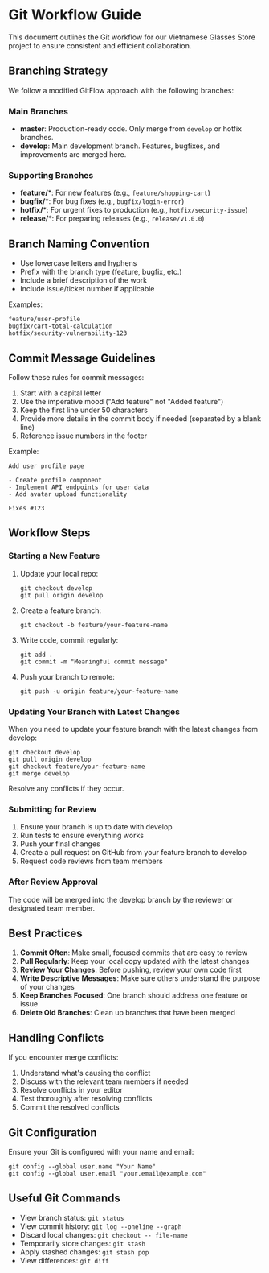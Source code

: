 # Git Workflow Guide

This document outlines the Git workflow for our Vietnamese Glasses Store project to ensure consistent and efficient collaboration.

## Branching Strategy

We follow a modified GitFlow approach with the following branches:

### Main Branches

- **master**: Production-ready code. Only merge from `develop` or hotfix branches.
- **develop**: Main development branch. Features, bugfixes, and improvements are merged here.

### Supporting Branches

- **feature/***:  For new features (e.g., `feature/shopping-cart`)
- **bugfix/***:   For bug fixes (e.g., `bugfix/login-error`)
- **hotfix/***:   For urgent fixes to production (e.g., `hotfix/security-issue`)
- **release/***:  For preparing releases (e.g., `release/v1.0.0`)

## Branch Naming Convention

- Use lowercase letters and hyphens
- Prefix with the branch type (feature, bugfix, etc.)
- Include a brief description of the work
- Include issue/ticket number if applicable

Examples:
```
feature/user-profile
bugfix/cart-total-calculation
hotfix/security-vulnerability-123
```

## Commit Message Guidelines

Follow these rules for commit messages:

1. Start with a capital letter
2. Use the imperative mood ("Add feature" not "Added feature")
3. Keep the first line under 50 characters
4. Provide more details in the commit body if needed (separated by a blank line)
5. Reference issue numbers in the footer

Example:
```
Add user profile page

- Create profile component
- Implement API endpoints for user data
- Add avatar upload functionality

Fixes #123
```

## Workflow Steps

### Starting a New Feature

1. Update your local repo:
   ```
   git checkout develop
   git pull origin develop
   ```

2. Create a feature branch:
   ```
   git checkout -b feature/your-feature-name
   ```

3. Write code, commit regularly:
   ```
   git add .
   git commit -m "Meaningful commit message"
   ```

4. Push your branch to remote:
   ```
   git push -u origin feature/your-feature-name
   ```

### Updating Your Branch with Latest Changes

When you need to update your feature branch with the latest changes from develop:

```
git checkout develop
git pull origin develop
git checkout feature/your-feature-name
git merge develop
```

Resolve any conflicts if they occur.

### Submitting for Review

1. Ensure your branch is up to date with develop
2. Run tests to ensure everything works
3. Push your final changes
4. Create a pull request on GitHub from your feature branch to develop
5. Request code reviews from team members

### After Review Approval

The code will be merged into the develop branch by the reviewer or designated team member.

## Best Practices

1. **Commit Often**: Make small, focused commits that are easy to review
2. **Pull Regularly**: Keep your local copy updated with the latest changes
3. **Review Your Changes**: Before pushing, review your own code first
4. **Write Descriptive Messages**: Make sure others understand the purpose of your changes
5. **Keep Branches Focused**: One branch should address one feature or issue
6. **Delete Old Branches**: Clean up branches that have been merged

## Handling Conflicts

If you encounter merge conflicts:

1. Understand what's causing the conflict
2. Discuss with the relevant team members if needed
3. Resolve conflicts in your editor
4. Test thoroughly after resolving conflicts
5. Commit the resolved conflicts

## Git Configuration

Ensure your Git is configured with your name and email:

```
git config --global user.name "Your Name"
git config --global user.email "your.email@example.com"
```

## Useful Git Commands

- View branch status: `git status`
- View commit history: `git log --oneline --graph`
- Discard local changes: `git checkout -- file-name`
- Temporarily store changes: `git stash`
- Apply stashed changes: `git stash pop`
- View differences: `git diff` 